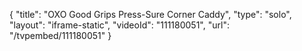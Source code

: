 {
    "title": "OXO Good Grips Press-Sure Corner Caddy",
    "type": "solo",
    "layout": "iframe-static",
    "videoId": "111180051",
    "url": "\/tvpembed\/111180051"
}